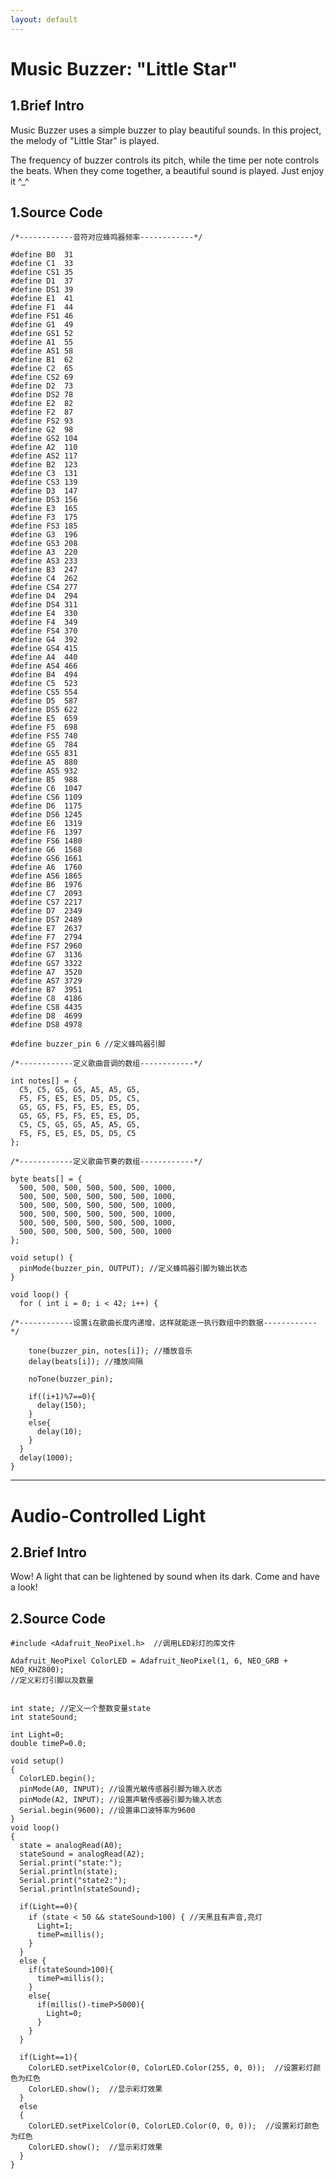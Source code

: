 ```yaml
---
layout: default
---
```


# [](#header-1)Music Buzzer: "Little Star"

## [](#header-2)1.Brief Intro

Music Buzzer uses a simple buzzer to play beautiful sounds. In this project, the melody of "Little Star" is played.

The frequency of buzzer controls its pitch, while the time per note controls the beats. When they come together, a beautiful sound is played. Just enjoy it ^_^

## [](#header-2)1.Source Code

```Arduino
/*------------音符对应蜂鸣器频率------------*/

#define B0  31
#define C1  33
#define CS1 35
#define D1  37
#define DS1 39
#define E1  41
#define F1  44
#define FS1 46
#define G1  49
#define GS1 52
#define A1  55
#define AS1 58
#define B1  62
#define C2  65
#define CS2 69
#define D2  73
#define DS2 78
#define E2  82
#define F2  87
#define FS2 93
#define G2  98
#define GS2 104
#define A2  110
#define AS2 117
#define B2  123
#define C3  131
#define CS3 139
#define D3  147
#define DS3 156
#define E3  165
#define F3  175
#define FS3 185
#define G3  196
#define GS3 208
#define A3  220
#define AS3 233
#define B3  247
#define C4  262
#define CS4 277
#define D4  294
#define DS4 311
#define E4  330
#define F4  349
#define FS4 370
#define G4  392
#define GS4 415
#define A4  440
#define AS4 466
#define B4  494
#define C5  523
#define CS5 554
#define D5  587
#define DS5 622
#define E5  659
#define F5  698
#define FS5 740
#define G5  784
#define GS5 831
#define A5  880
#define AS5 932
#define B5  988
#define C6  1047
#define CS6 1109
#define D6  1175
#define DS6 1245
#define E6  1319
#define F6  1397
#define FS6 1480
#define G6  1568
#define GS6 1661
#define A6  1760
#define AS6 1865
#define B6  1976
#define C7  2093
#define CS7 2217
#define D7  2349
#define DS7 2489
#define E7  2637
#define F7  2794
#define FS7 2960
#define G7  3136
#define GS7 3322
#define A7  3520
#define AS7 3729
#define B7  3951
#define C8  4186
#define CS8 4435
#define D8  4699
#define DS8 4978

#define buzzer_pin 6 //定义蜂鸣器引脚

/*------------定义歌曲音调的数组------------*/

int notes[] = {
  C5, C5, G5, G5, A5, A5, G5,
  F5, F5, E5, E5, D5, D5, C5, 
  G5, G5, F5, F5, E5, E5, D5,
  G5, G5, F5, F5, E5, E5, D5,
  C5, C5, G5, G5, A5, A5, G5,
  F5, F5, E5, E5, D5, D5, C5
};

/*------------定义歌曲节奏的数组------------*/

byte beats[] = {
  500, 500, 500, 500, 500, 500, 1000,
  500, 500, 500, 500, 500, 500, 1000,
  500, 500, 500, 500, 500, 500, 1000,
  500, 500, 500, 500, 500, 500, 1000,
  500, 500, 500, 500, 500, 500, 1000,
  500, 500, 500, 500, 500, 500, 1000
};

void setup() {
  pinMode(buzzer_pin, OUTPUT); //定义蜂鸣器引脚为输出状态
}

void loop() {
  for ( int i = 0; i < 42; i++) {

/*------------设置i在歌曲长度内递增，这样就能逐一执行数组中的数据------------*/

    tone(buzzer_pin, notes[i]); //播放音乐
    delay(beats[i]); //播放间隔

    noTone(buzzer_pin);

    if((i+1)%7==0){
      delay(150);
    }
    else{
      delay(10);
    }
  }
  delay(1000);
}
```

* * *

# [](#header-1)Audio-Controlled Light

## [](#header-2)2.Brief Intro

Wow! A light that can be lightened by sound when its dark. Come and have a look!

## [](#header-2)2.Source Code

```Arduino
#include <Adafruit_NeoPixel.h>  //调用LED彩灯的库文件

Adafruit_NeoPixel ColorLED = Adafruit_NeoPixel(1, 6, NEO_GRB + NEO_KHZ800);
//定义彩灯引脚以及数量


int state; //定义一个整数变量state
int stateSound;

int Light=0;
double timeP=0.0;

void setup()
{
  ColorLED.begin();
  pinMode(A0, INPUT); //设置光敏传感器引脚为输入状态
  pinMode(A2, INPUT); //设置声敏传感器引脚为输入状态
  Serial.begin(9600); //设置串口波特率为9600
}
void loop()
{
  state = analogRead(A0);
  stateSound = analogRead(A2);
  Serial.print("state:");
  Serial.println(state);
  Serial.print("state2:");
  Serial.println(stateSound);

  if(Light==0){
    if (state < 50 && stateSound>100) { //天黑且有声音,亮灯
      Light=1;
      timeP=millis();
    }
  }
  else {
    if(stateSound>100){
      timeP=millis();
    }
    else{
      if(millis()-timeP>5000){
        Light=0;
      }
    }
  }

  if(Light==1){
    ColorLED.setPixelColor(0, ColorLED.Color(255, 0, 0));  //设置彩灯颜色为红色
    ColorLED.show();  //显示彩灯效果
  }
  else
  {
    ColorLED.setPixelColor(0, ColorLED.Color(0, 0, 0));  //设置彩灯颜色为红色
    ColorLED.show();  //显示彩灯效果
  }
}
```

